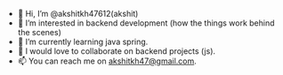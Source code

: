 - 👋 Hi, I’m @akshitkh47612(akshit)
- 👀 I’m interested in backend development (how the things work behind the scenes)
- 🌱 I’m currently learning java spring.
- 💞️ I would love to collaborate on backend projects (js).
- 📫 You can reach me on akshitkh47@gmail.com.

<!---
akshitkh47612/akshitkh47612 is a ✨ special ✨ repository because its `README.md` (this file) appears on your GitHub profile.
You can click the Preview link to take a look at your changes.
--->
